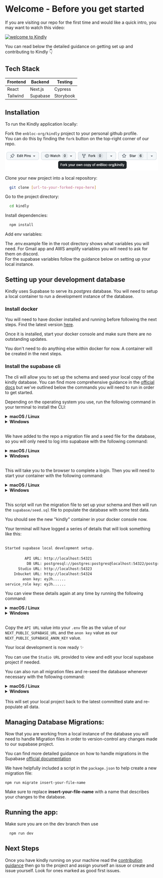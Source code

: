 # Welcome - Before you get started

If you are visiting our repo for the first time and would like a quick intro, you may want to watch this video:

[![welcome to Kindly](https://cdn.loom.com/sessions/thumbnails/f67dccc47ab448508e32bb3e672121f9-1716460124959-with-play.gif)](https://www.loom.com/share/f67dccc47ab448508e32bb3e672121f9?sid=5a67e0d6-7151-4e8b-a71a-8748a74b820e)

You can read below the detailed guidance on getting set up and contributing to Kindly 👇

## Tech Stack

| Frontend | Backend  | Testing   |
| -------- | -------- | --------- |
| React    | Next.js  | Cypress   |
| Tailwind | Supabase | Storybook |

## Installation

To run the Kindly application locally:

Fork the `enbloc-org/kindly` project to your personal github profile.  
You can do this by finding the `fork` button on the top-right corner of our repo.

![screenshot of fork button in github](./documentation_images/fork_repo.png)

Clone your new project into a local repository:

```bash
  git clone [url-to-your-forked-repo-here]
```

Go to the project directory:

```bash
  cd kindly
```

Install dependencies:

```bash
  npm install
```

Add env variables:

The .env.example file in the root directory shows what variables you will need. For Gmail app and AWS amplify variables you will need to ask for them on discord.  
For the supabase variables follow the guidance below on setting up your local instance.

## Setting up your development database

Kindly uses Supabase to serve its _postgres_ database. You will need to setup a local container to run a development instance of the database.

### Install docker

You will need to have docker installed and running before following the next steps. Find the latest version [here](https://www.docker.com/products/docker-desktop/).

Once it is installed, start your docker console and make sure there are no outstanding updates.

You don't need to do anything else within docker for now. A container will be created in the next steps.

### Install the supabase cli

The cli will allow you to set up the schema and seed your local copy of the kindly database. You can find more comprehensive guidance in the [official docs](https://supabase.com/docs/guides/cli/getting-started) but we've outlined below the commands you will need to run in order to get started.

Depending on the operating system you use, run the following command in your terminal to install the CLI:

<details>
<summary><strong>macOS / Linux</strong></summary>

```bash
brew install supabase/tap/supabase
```

</details>

<details>
<summary><strong>Windows</strong></summary>

```bash
npm install supabase --save-dev
```

</details>
<br/>

We have added to the repo a migration file and a seed file for the database, so you will only need to log into supabase with the following command:

<details>
<summary><strong>macOS / Linux</strong></summary>

```bash
supabase login
```

</details>

<details>
<summary><strong>Windows</strong></summary>

```bash
npx supabase login
```

</details>
<br/>

This will take you to the browser to complete a login. Then you will need to start your container with the following command:

<details>
<summary><strong>macOS / Linux</strong></summary>

```bash
supabase start
```

</details>

<details>
<summary><strong>Windows</strong></summary>

```bash
npx supabase start
```

 </details>
 <br/>

This script will run the migration file to set up your schema and then will run the `supabase/seed.sql` file to populate the database with some test data.

You should see the new "kindly" container in your docker console now.

Your terminal will have logged a series of details that will look something like this:

```bash

Started supabase local development setup.

         API URL: http://localhost:54321
          DB URL: postgresql://postgres:postgres@localhost:54322/postgres
      Studio URL: http://localhost:54323
    Inbucket URL: http://localhost:54324
        anon key: eyJh......
service_role key: eyJh......

```

You can view these details again at any time by running the following command:

<details>
<summary><strong>macOS / Linux</strong></summary>

```bash
supabase status
```

</details>

<details>
<summary><strong>Windows</strong></summary>

```bash
npx supabase status
```

 </details>
 <br/>

Copy the `API URL` value into your `.env` file as the value of our `NEXT_PUBLIC_SUPABASE_URL` and the `anon key` value as our `NEXT_PUBLIC_SUPABASE_ANON_KEY` value.

Your local development is now ready ✨

You can use the `Studio URL` provided to view and edit your local supabase project if needed.

You can also run all migration files and re-seed the database whenever necessary with the following command:

<details>
<summary><strong>macOS / Linux</strong></summary>

```bash
supabase db reset
```

</details>

<details>
<summary><strong>Windows</strong></summary>

```bash
npx supabase db reset
```

 </details>
 <br/>
This will set your local project back to the latest committed state and re-populate all data.

## Managing Database Migrations:

Now that you are working from a local instance of the database you will need to handle Migration files in order to version-control any changes made to our supabase project.

You can find more detailed guidance on how to handle migrations in the Supabase [official documentation](https://supabase.com/docs/guides/cli/managing-environments?queryGroups=environment&environment=staging#auto-schema-diff)

We have helpfully included a script in the ```package.json``` to help create a new migration file:

```
npm run migrate insert-your-file-name
```
Make sure to replace **insert-your-file-name** with a name that describes your changes to the database.

## Running the app:

Make sure you are on the dev branch then use

```bash
  npm run dev
```

## Next Steps

Once you have kindly running on your machine read the [contribution guidance](CONTRIBUTING.md)
then go to the project and assign yourself an issue or create and issue yourself. Look for ones marked as good first issues.
